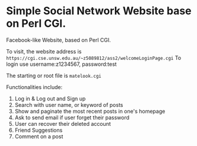 # Simple Social Network Website base on Perl CGI.
Facebook-like Website, based on Perl CGI.

To visit, the website address is `https://cgi.cse.unsw.edu.au/~z5089812/ass2/welcomeLoginPage.cgi`
To login use username:z1234567, password:test

The starting or root file is `matelook.cgi`

Functionalities include:
1. Log in & Log out and Sign up
2. Search with user name, or keyword of posts
3. Show and paginate the most recent posts in one's homepage
4. Ask to send email if user forget their password
5. User can recover their deleted account
6. Friend Suggestions
7. Comment on a post
